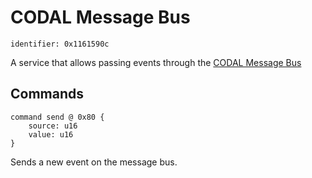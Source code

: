 # CODAL Message Bus

    identifier: 0x1161590c
    
A service that allows passing events through the [CODAL Message Bus](https://lancaster-university.github.io/microbit-docs/ubit/messageBus/)

## Commands

    command send @ 0x80 {
        source: u16
        value: u16
    }
    
Sends a new event on the message bus.
